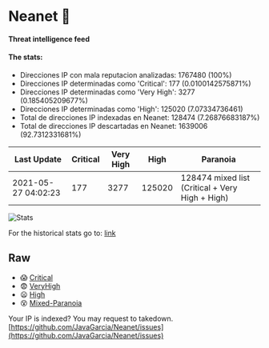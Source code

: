 # Neanet :hocho:
#### Threat intelligence feed
#### The stats:

- Direcciones IP con mala reputacion analizadas: 1767480 (100%)
- Direcciones IP determinadas como 'Critical':  177 (0.0100142575871%)
- Direcciones IP determinadas como 'Very High':  3277 (0.185405209677%)
- Direcciones IP determinadas como 'High':  125020 (7.07334736461)
- Total de direcciones IP indexadas en Neanet:  128474 (7.26876683187%)
- Total de direcciones IP descartadas en Neanet:  1639006 (92.7312331681%)

| Last Update | Critical | Very High | High | Paranoia |
| --- | --- | --- | --- | --- |
| 2021-05-27 04:02:23 | 177 | 3277 | 125020 | 128474 mixed list (Critical + Very High + High)|

![Stats](https://docs.google.com/spreadsheets/d/e/2PACX-1vSnaNMIXVabIpDJjufMlzH7poXnshF3mgd8Is1g9ytUEzVsP5my4Trn8f-xkoLLQ38xpL3HtmUexLo6/pubchart?oid=501124687&format=image)

For the historical stats go to: [link](/stats.csv)
## Raw
- :scream: [Critical](https://raw.githubusercontent.com/JavaGarcia/Neanet/master/blacklists/neanet_critical.txt)
- :fearful: [VeryHigh](https://raw.githubusercontent.com/JavaGarcia/Neanet/master/blacklists/neanet_veryHigh.txtt)
- :frowning: [High](https://raw.githubusercontent.com/JavaGarcia/Neanet/master/blacklists/neanet_high.txt)
- :dizzy_face: [Mixed-Paranoia](https://raw.githubusercontent.com/JavaGarcia/Neanet/master/blacklists/neanet_all.txt)


Your IP is indexed? You may request to takedown. [https://github.com/JavaGarcia/Neanet/issues](https://github.com/JavaGarcia/Neanet/issues)












































































































































































































































































































































































































































































































































































































































































































































































































































































































































































































































































































































































































































































































































































































































































































































































































































































































































































































































































































































































































































































































































































































































































































































































































































































































































































































































































































































































































































































































































































































































































































































































































































































































































































































































































































































































































































































































































































































































































































































































































































































































































































































































































































































































































































































































































































































































































































































































































































































































































































































































































































































































































































































































































































































































































































































































































































































































































































































































































































































































































































































































































































































































































































































































































































































































































































































































































































































































































































